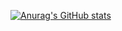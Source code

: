 [![Anurag's GitHub stats](https://github-readme-stats.vercel.app/api?username=kevincastrochavez&count_private=true&show_icons=true&theme=vue-dark#gh-light-mode-only)](https://github.com/anuraghazra/github-readme-stats)
